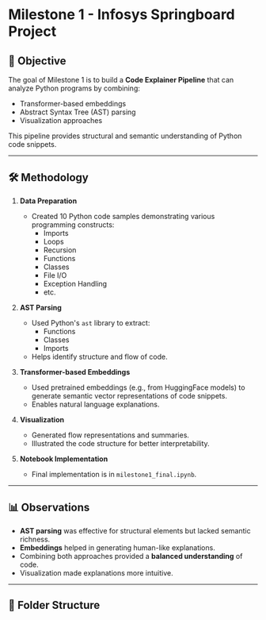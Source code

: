 # Milestone 1 - Infosys Springboard Project

## 📌 Objective
The goal of Milestone 1 is to build a **Code Explainer Pipeline** that can analyze Python programs by combining:
- Transformer-based embeddings
- Abstract Syntax Tree (AST) parsing
- Visualization approaches  

This pipeline provides structural and semantic understanding of Python code snippets.

---

## 🛠️ Methodology

1. **Data Preparation**
   - Created 10 Python code samples demonstrating various programming constructs:
     - Imports
     - Loops
     - Recursion
     - Functions
     - Classes
     - File I/O
     - Exception Handling
     - etc.

2. **AST Parsing**
   - Used Python's `ast` library to extract:
     - Functions
     - Classes
     - Imports
   - Helps identify structure and flow of code.

3. **Transformer-based Embeddings**
   - Used pretrained embeddings (e.g., from HuggingFace models) to generate semantic vector representations of code snippets.
   - Enables natural language explanations.

4. **Visualization**
   - Generated flow representations and summaries.
   - Illustrated the code structure for better interpretability.

5. **Notebook Implementation**
   - Final implementation is in `milestone1_final.ipynb`.

---

## 📊 Observations
- **AST parsing** was effective for structural elements but lacked semantic richness.
- **Embeddings** helped in generating human-like explanations.
- Combining both approaches provided a **balanced understanding** of code.
- Visualization made explanations more intuitive.

---

## 📂 Folder Structure
